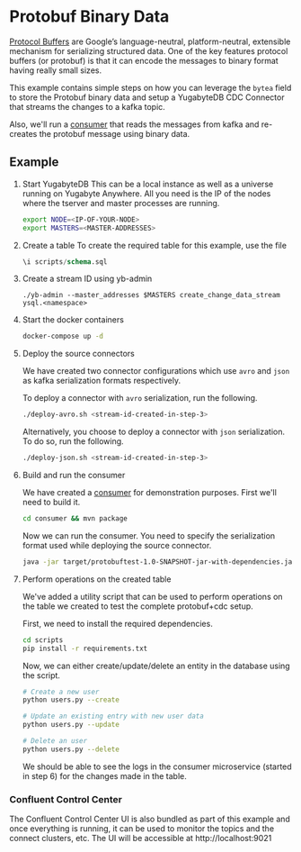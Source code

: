 # Protobuf Binary Data
[Protocol Buffers](https://protobuf.dev) are Google’s language-neutral, platform-neutral, extensible mechanism for serializing structured data. One of the key features protocol buffers (or protobuf) is that it can encode the messages to binary format having really small sizes.

This example contains simple steps on how you can leverage the `bytea` field to store the Protobuf binary data and setup a YugabyteDB CDC Connector that streams the changes to a kafka topic.

Also, we'll run a [consumer](./consumer/) that reads the messages from kafka and re-creates the protobuf message using binary data.

## Example
1. Start YugabyteDB
    This can be a local instance as well as a universe running on Yugabyte Anywhere. All you need is the IP of the nodes where the tserver and master processes are running.
    ```sh
    export NODE=<IP-OF-YOUR-NODE>
    export MASTERS=<MASTER-ADDRESSES>
    ```

2. Create a table
    To create the required table for this example, use the file

    ```sql
    \i scripts/schema.sql
    ```

3. Create a stream ID using yb-admin
    ```
    ./yb-admin --master_addresses $MASTERS create_change_data_stream ysql.<namespace>
    ```

4. Start the docker containers

    ```sh
    docker-compose up -d
    ```

5. Deploy the source connectors

    We have created two connector configurations which use `avro` and `json` as kafka serialization formats respectively.

    To deploy a connector with `avro` serialization, run the following.

    ```sh
    ./deploy-avro.sh <stream-id-created-in-step-3>
    ```

    Alternatively, you choose to deploy a connector with `json` serialization. To do so, run the following.

    ```sh
    ./deploy-json.sh <stream-id-created-in-step-3>
    ```

6. Build and run the consumer

    We have created a [consumer](./consumer/) for demonstration purposes. First we'll need to build it.

    ```sh
    cd consumer && mvn package
    ```

    Now we can run the consumer. You need to specify the serialization format used while deploying the source connector.

    ```sh
    java -jar target/protobuftest-1.0-SNAPSHOT-jar-with-dependencies.jar <avro/json>
    ```

7. Perform operations on the created table

    We've added a utility script that can be used to perform operations on the table we created to test the complete protobuf+cdc setup.

    First, we need to install the required dependencies.

    ```sh
    cd scripts
    pip install -r requirements.txt
    ```

    Now, we can either create/update/delete an entity in the database using the script.

    ```sh
    # Create a new user
    python users.py --create

    # Update an existing entry with new user data
    python users.py --update

    # Delete an user
    python users.py --delete
    ```

    We should be able to see the logs in the consumer microservice (started in step 6) for the changes made in the table.

### Confluent Control Center

The Confluent Control Center UI is also bundled as part of this example and once everything is running, it can be used to monitor the topics and the connect clusters, etc. The UI will be accessible at http://localhost:9021
